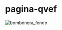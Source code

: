 # pagina-qvef
![bombonera_fondo](https://github.com/user-attachments/assets/4ea35610-60a5-498c-8905-915563375630)
